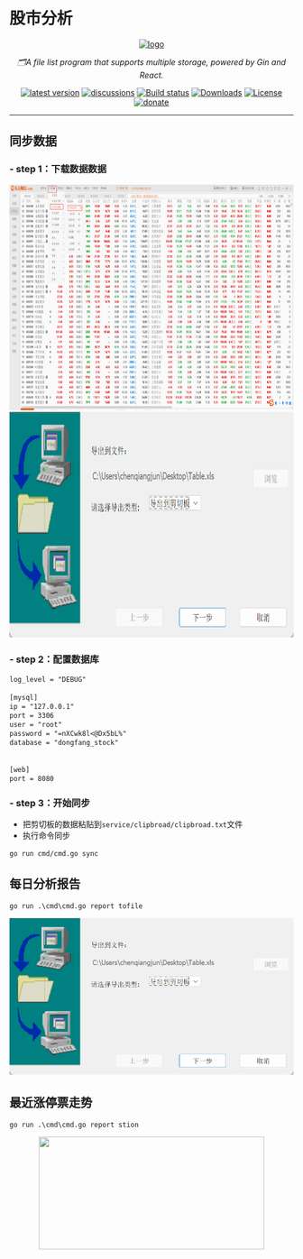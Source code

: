 # 股市分析

<div align="center">
  <a href="https://alist.nn.ci"><img height="100px" alt="logo" src="https://cdn.jsdelivr.net/gh/alist-org/logo@main/logo.svg"/></a>
  <p><em>🗂️A file list program that supports multiple storage, powered by Gin and React.</em></p>
  <a href="https://github.com/Xhofe/alist/releases"><img src="https://img.shields.io/github/release/Xhofe/alist?style=flat-square" alt="latest version"></a>
  <a href="https://github.com/Xhofe/alist/discussions"><img src="https://img.shields.io/github/discussions/Xhofe/alist?color=%23ED8936&style=flat-square" alt="discussions"></a>
  <a href="https://github.com/Xhofe/alist/actions?query=workflow%3ABuild"><img src="https://img.shields.io/github/workflow/status/Xhofe/alist/build?style=flat-square" alt="Build status"></a>
  <a href="https://github.com/Xhofe/alist/releases"><img src="https://img.shields.io/github/downloads/Xhofe/alist/total?style=flat-square&color=%239F7AEA" alt="Downloads"></a>
  <a href="https://github.com/Xhofe/alist/blob/v2/LICENSE"><img src="https://img.shields.io/github/license/Xhofe/alist?style=flat-square" alt="License"></a>
  <a href="https://pay.xhofe.top">
    <img src="https://img.shields.io/badge/%24-donate-ff69b4.svg?style=flat-square" alt="donate">
  </a>
</div>

---

## 同步数据

### - step 1：下载数据数据

<div align=center>
<img src="static/image/1.png" width=800 height=400 />
</div>

<div align=center>
<img src="static/image/Snipaste_2022-07-26_19-19-42.png" width=800 height=400 />
</div>

### - step 2：配置数据库

```
log_level = "DEBUG"

[mysql]
ip = "127.0.0.1"
port = 3306
user = "root"
password = "=nXCwk8l<@Dx5bL%"
database = "dongfang_stock"


[web]
port = 8080
```

### - step 3：开始同步

- 把剪切板的数据粘贴到`service/clipbroad/clipbroad.txt`文件
- 执行命令同步
```
go run cmd/cmd.go sync
```

## 每日分析报告

```
go run .\cmd\cmd.go report tofile
```

<div align=center>
<img src="static/image/Snipaste_2022-07-26_19-19-42.png"  />
</div>


## 最近涨停票走势

```
go run .\cmd\cmd.go report stion
```

<div align=center>
<img src="static/image/s" width=400 height=200 />
</div>